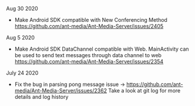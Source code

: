Aug 30 2020
- Make Android SDK compatible with New Conferencing Method https://github.com/ant-media/Ant-Media-Server/issues/2405

Aug 5 2020
- Make Android SDK DataChannel compatible with Web. MainActivity can be used to send text messages through data channel to web https://github.com/ant-media/Ant-Media-Server/issues/2354

July 24 2020
- Fix the bug in parsing pong message issue -> https://github.com/ant-media/Ant-Media-Server/issues/2362
Take a look at git log for more details and log history
